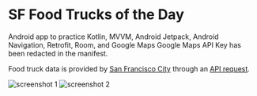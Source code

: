 # SF Food Trucks of the Day

Android app to practice Kotlin, MVVM, Android Jetpack, Android Navigation, Retrofit, Room, and Google Maps
Google Maps API Key has been redacted in the manifest.

Food truck data is provided by [San Francisco City](https://data.sfgov.org/Economy-and-Community/Mobile-Food-Schedule/jjew-r69b) through an [API request](https://dev.socrata.com/foundry/data.sfgov.org/bbb8-hzi6).

![screenshot 1](https://i.imgur.com/RJ3ggqM.png "List")
![screenshot 2](https://i.imgur.com/vMzFCt2.png "Map")
